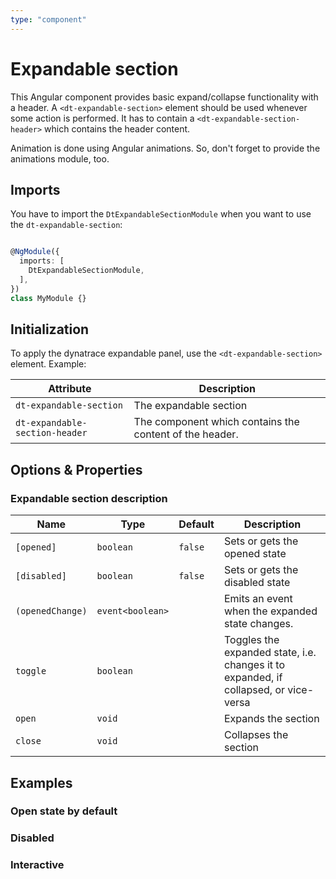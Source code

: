 ```yaml
---
type: "component"
---
```


# Expandable section

This Angular component provides basic expand/collapse functionality with a header.
A `<dt-expandable-section>` element should be used whenever some action is performed. It has to contain
a `<dt-expandable-section-header>` which contains the header content.

Animation is done using Angular animations. So, don't forget
to provide the animations module, too.

## Imports

You have to import the `DtExpandableSectionModule` when you want to use the `dt-expandable-section`:

```typescript

@NgModule({
  imports: [
    DtExpandableSectionModule,
  ],
})
class MyModule {}

```

## Initialization

To apply the dynatrace expandable panel, use the `<dt-expandable-section>` element. Example:

<docs-source-example example="DefaultExpandableSectionExampleComponent"></docs-source-example>

| Attribute | Description |
| --- | --- |
| `dt-expandable-section` | The expandable section |
| `dt-expandable-section-header` | The component which contains the content of the header. |

## Options & Properties

### Expandable section description

| Name | Type | Default | Description |
| --- | --- | --- | --- |
| `[opened]` | `boolean` | `false` | Sets or gets the opened state |
| `[disabled]` | `boolean` | `false` | Sets or gets the disabled state |
| `(openedChange)` | `event<boolean>` |  | Emits an event when the expanded state changes. |
| `toggle` | `boolean` |  | Toggles the expanded state, i.e. changes it to expanded, if collapsed, or vice-versa |
| `open` | `void` |  | Expands the section |
| `close` | `void` |  | Collapses the section |

## Examples

### Open state by default

<docs-source-example example="OpenExpandableSectionExampleComponent"></docs-source-example>

### Disabled

<docs-source-example example="DisabledExpandableSectionExampleComponent"></docs-source-example>

### Interactive

<docs-source-example example="InteractiveExpandableSectionExampleComponent"></docs-source-example>
